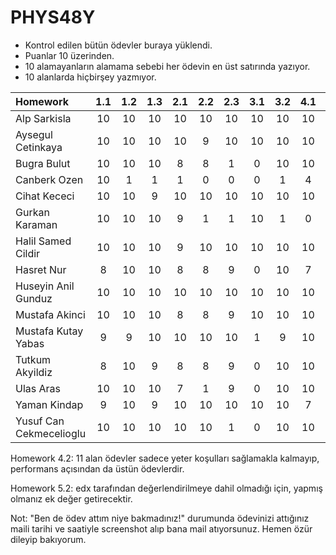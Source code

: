 # PHYS48Y

* Kontrol edilen bütün ödevler buraya yüklendi. 
* Puanlar 10 üzerinden.
* 10 alamayanların alamama sebebi her ödevin en üst satırında yazıyor.
* 10 alanlarda hiçbirşey yazmıyor.

| Homework                |1.1|1.2|1.3|2.1|2.2|2.3|3.1|3.2|4.1|4.2|5.1|5.2|
| :---------------------- |:-:|:-:|:-:|:-:|:-:|:-:|:-:|:-:|:-:|:-:|:-:|:-:|
| Alp Sarkisla            | 10| 10| 10| 10| 10| 10| 10| 10| 10| 10| 10|  0|
| Aysegul Cetinkaya       | 10| 10| 10| 10|  9| 10| 10| 10| 10| 10| 10|  0|
| Bugra Bulut             | 10| 10| 10|  8|  8|  1|  0| 10| 10| 11| 10|  0|
| Canberk Ozen            | 10|  1|  1|  1|  0|  0|  0|  1|  4|  0| 10|  7|
| Cihat Kececi            | 10| 10|  9| 10| 10| 10| 10| 10| 10|	10| 10| 10|
| Gurkan Karaman          | 10| 10| 10|  9|  1|  1| 10|  1|  0|  0|  0|  0|
| Halil Samed Cildir      | 10| 10| 10|  9| 10| 10| 10| 10| 10| 11|	10| 10|
| Hasret Nur              |  8| 10| 10|  8|  8|  9|  0| 10|  7|  0| 10|  0|
| Huseyin Anil Gunduz     | 10| 10| 10| 10| 10| 10| 10| 10| 10|	10| 10|  7|
| Mustafa Akinci          | 10| 10| 10|  8|  8|  9| 10| 10| 10|  0| 10|  7|
| Mustafa Kutay Yabas     |  9|  9| 10| 10| 10| 10|  1|  9| 10| 10| 10| 10|
| Tutkum Akyildiz         |  8| 10|  9|  8|  8|  9|  0| 10| 10|  0| 10|  0|
| Ulas Aras               | 10| 10| 10|  7|  1|  9|  0| 10| 10| 11| 10|  0|
| Yaman Kindap            |  9| 10|  9| 10| 10| 10| 10| 10|  7|  0|	10|  0|
| Yusuf Can Cekmecelioglu | 10| 10| 10| 10| 10|  1|  0| 10| 10|	11| 10|  0|

Homework 4.2: 11 alan ödevler sadece yeter koşulları sağlamakla kalmayıp, performans açısından da üstün ödevlerdir.

Homework 5.2: edx tarafından değerlendirilmeye dahil olmadığı için, yapmış olmanız ek değer getirecektir.

Not: "Ben de ödev attım niye bakmadınız!" durumunda ödevinizi attığınız maili tarihi ve saatiyle screenshot alıp bana mail atıyorsunuz. Hemen özür dileyip bakıyorum. 
